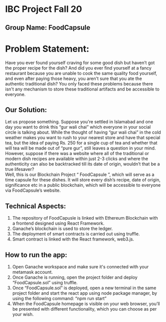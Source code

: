# IBC Project Fall 20

## Group Name:  FoodCapsule

# Problem Statement: 
Have you ever found yourself craving for some good dish but haven’t got the  proper recipe for the dish? And did you ever find yourself at a fancy restaurant 
because you are unable to cook the same quality food yourself, and even after  paying those heavy, you aren't sure that you ate the authentic traditional dish? You 
only faced these problems because there isn't any mechanism to store these  traditional artifacts and be accessible to everyone.  
 
## Our Solution: 
Let us propose something. Suppose you're settled in Islamabad and one day  you want to drink this “gur wali chai” which everyone in your social circle is talking 
about. While the thought of having “gur wali chai” in the cold weather makes you want to rush to your nearest store and have that special tea, but the idea of paying 
Rs. 250 for a single cup of tea and whether that will tea will be made out of “pure gur”, still leaves a question in your mind. However, suppose if there was a website 
where all of the traditional or modern dish recipes are available within just 2-3 clicks  and where the authenticity can also be backtracked till its date of origin, wouldn’t 
that be a true lifesaver?  
Well, this is our Blockchain Project “ FoodCapsule ”, which will serve as a time  capsule for these dishes. It will store every dish’s recipe, date of origin, significance 
etc in a public blockchain, which will be accessible to everyone via FoodCapsule’s  website. 

## Technical Aspects: 
1. The repository of FoodCapusle is linked with Ethereum Blockchain with a frontend designed using React Framework. 
2. Ganache’s blockchain is used to store the ledger. 
3. The deployment of smart contracts is carried out using truffle. 
4. Smart contract is linked with the React framework, web3.js. 

## How to run the app:  
1. Open Ganache workspace and make sure it's connected with your metamask account.
2. Once Ganache is running, open the project folder and deploy “FoodCapsule.sol” using truffle. 
3. Once “FoodCapsule.sol” is deployed, open a new terminal in the same project folder and start the react app using node package manager, by using the 
following command: 
“npm run start” 
4. When the FoodCapsule homepage is visible on your web browser, you’ll be 
presented with different functionality, which you can choose as per your wish. 
